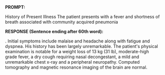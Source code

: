 **PROMPT:**

History of Present Illness The patient presents with a fever and shortness of breath associated with community acquired pneumonia

**RESPONSE (Sentence ending after 60th word):**

. Initial symptoms include malaise and headache along with fatigue and dyspnea. His history has been largely unremarkable. The patient's physical examination is notable for a weight loss of 13 kg (31 lb), moderate-high grade fever, a dry cough requiring nasal decongestant, a mild and unremarkable chest x-ray and a peripheral neuropathy. Computed tomography and magnetic resonance imaging of the brain are normal. 